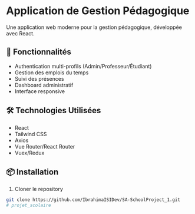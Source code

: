 # Application de Gestion Pédagogique

Une application web moderne pour la gestion pédagogique, développée avec React.

## 🚀 Fonctionnalités

- Authentication multi-profils (Admin/Professeur/Étudiant)
- Gestion des emplois du temps
- Suivi des présences
- Dashboard administratif
- Interface responsive

## 🛠 Technologies Utilisées

- React
- Tailwind CSS
- Axios
- Vue Router/React Router
- Vuex/Redux

## 📦 Installation

1. Cloner le repository
```bash
git clone https://github.com/IbrahimaISIDev/SA-SchoolProject_1.git
# projet_scolaire
